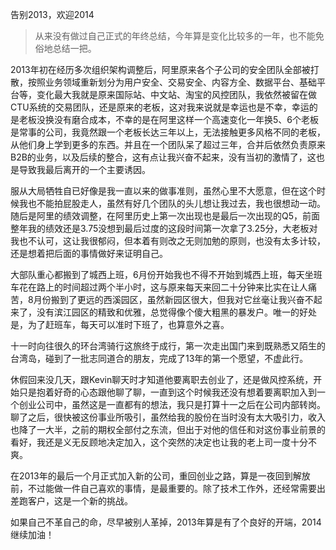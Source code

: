告别2013，欢迎2014

>从来没有做过自己正式的年终总结，今年算是变化比较多的一年，也不能免俗地总结一把。

2013年初在经历多次组织架构调整后，阿里原来各个子公司的安全团队全部被打散，按照业务领域重新划分为用户安全、交易安全、内容方全、数据平台、基础平台等，变化最大我就是原来国际站、中文站、淘宝的风控团队，我依然被留在做CTU系统的交易团队，还是原来的老板，这对我来说就是幸运也是不幸，幸运的是老板没换没有磨合成本，不幸的是在阿里这样一个高速变化一年换5、6个老板是常事的公司，我竟然跟一个老板长达三年以上，无法接触更多风格不同的老板，从他们身上学到更多的东西。并且在一个团队呆了超过三年，合并后依然负责原来B2B的业务，以及后续的整合，这有点让我兴奋不起来，没有当初的激情了，这也是导致我最后离开的一个主要诱因。

服从大局牺牲自已好像是我一直以来的做事准则，虽然心里不大愿意，但在这个时候我也不能拍屁股走人，虽然有好几个团队的头儿想让我过去，我也很想动一动。随后是阿里的绩效调整，在阿里历史上第一次出现也是最后一次出现的Q5，前面整年我的绩效还是3.75没想到最后过度的这段时间第一次拿了3.25分，大老板对我也不认可，这让我很郁闷，但本着有则改之无则加勉的原则，也没有太多计较，还是想着把后面的事情做好来证明自己。

大部队重心都搬到了城西上班，6月份开始我也不得不开始到城西上班，每天坐班车花在路上的时间超过两个半小时，这与原来每天来回二十分钟来比实在让人痛苦，8月份搬到了更远的西溪园区，虽然新园区很大，但我对它丝毫让我兴奋不起来了，没有滨江园区的精致和优雅，总觉得像个傻大粗黑的暴发户。唯一的好处是，为了赶班车，每天可以准时下班了，也算意外之喜。

十一时向往很久的环台湾骑行这旅终于成行，第一次走出国门来到既熟悉又陌生的台湾岛，碰到了一批志同道合的朋友，完成了13年的第一个愿望，不虚此行。

休假回来没几天，跟Kevin聊天时才知道他要离职去创业了，还是做风控系统，开始只是抱着好奇的心态跟他聊了聊，一直到这个时候我还没有想着要离职加入到一个创业公司中，虽然这是一直都有的想法，我只是打算十一之后在公司内部转岗。聊了之后，很快被这份事业所吸引，虽然给我的股份在当时没有太大吸引力，收入也降了一大半，之前的期权全部付之东流，但出于对他的信任和对这份事业前景的看好，我还是义无反顾地决定加入，这个突然的决定也让我的老上司一度十分不爽。

在2013年的最后一个月正式加入新的公司，重回创业之路，算是一夜回到解放前，不过能做一件自己喜欢的事情，是最重要的。除了技术工作外，还经常需要出差跑客户，这是一个新的挑战。

如果自己不革自己的命，尽早被别人革掉，2013年算是有了个良好的开端，2014继续加油！